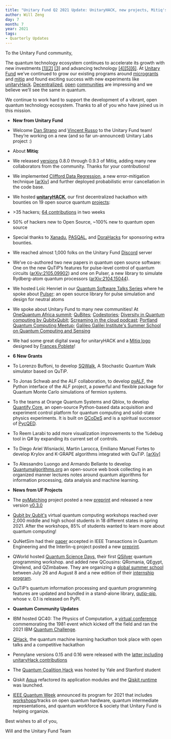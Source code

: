 ```yaml
--- 
title: "Unitary Fund Q2 2021 Update: UnitaryHACK, new projects, Mitiq's new features"
author: Will Zeng
day: 7
month: 7
year: 2021
tags:
- Quarterly Updates
---
```


To the Unitary Fund community,

The quantum technology ecosystem continues to accelerate its growth with new investments [\[1\]](https://ionq.com/news/march-08-2021-ionq-to-become-first-public-quantum-computer-company/)[\[2\]](https://www.honeywell.com/us/en/press/2021/06/honeywell-quantum-solutions-and-cambridge-quantum-computing-will-combine-to-form-worlds-largest-most-advanced-quantum-business) [\[3\]](https://www.prnewswire.com/news-releases/xanadu-closes-100m-usd-series-b-to-build-a-fault-tolerant-photonic-quantum-computer-301298647.html) and advancing technology [\[4\]](https://arxiv.org/abs/2106.14734)[\[5\]](https://arxiv.org/abs/2106.15534)[\[6\]](https://arxiv.org/abs/2106.16235). At [Unitary Fund](https://unitary.foundation/) we’ve continued to grow our existing programs around [microgrants](https://unitary.foundation/grants.html) and [mitiq](https://github.com/unitaryfoundation/mitiq) and found exciting success with new experiments like [unitaryHack](https://unitaryfoundation.github.io/unitaryhack/). [Decentralized](https://opencollective.com/), [open](https://gitcoin.co/grants/) [communities](https://fundoss.org/) are impressing and we believe we’ll see the same in quantum.

We continue to work hard to support the development of a vibrant, open quantum technology ecosystem. Thanks to all of you who have joined us in this mission.

*   ****New from Unitary Fund****

*   Welcome [Dan Strano](https://github.com/WrathfulSpatula) and [Vincent Russo](https://vprusso.github.io/) to the Unitary Fund team! They’re working on a new (and so far un-announced) Unitary Labs project :)
*   About **Mitiq**: 

*   We released [versions](https://github.com/unitaryfoundation/mitiq/releases) 0.8.0 through 0.9.3 of Mitiq, adding many new collaborators from the community. Thanks for your contributions!
*   We implemented [Clifford Data Regression](https://mitiq.readthedocs.io/en/stable/examples/cdr_api.html), a new error-mitigation technique \[[arXiv](https://arxiv.org/abs/2011.01157)\] and further deployed probabilistic error cancellation in the code base.

*   We hosted [**unitaryHACK**](https://unitaryfoundation.github.io/unitaryhack/), our first decentralized hackathon with bounties on 19 open source quantum [projects](https://unitaryfoundation.github.io/unitaryhack/):

*   \>35 hackers; [64 contributions](https://unitaryfoundation.github.io/unitaryhack/results.html) in two weeks
*   50% of hackers new to Open Source, ~100% new to quantum open source
*   Special thanks to [Xanadu](https://xanadu.ai/), [PASQAL](https://pasqal.io/), and [DoraHacks](https://dorahacks.com/) for sponsoring extra bounties.

*   We reached almost 1,000 folks on the Unitary Fund [Discord](https://discord.com/invite/JqVGmpkP96) server
*   We’ve co-authored two new papers in quantum open source software: One on the new QuTiP’s features for pulse-level control of quantum circuits ([arXiv:2105.09902](https://arxiv.org/abs/2105.09902)) and one on Pulser, a new library to simulate Rydberg-atom quantum processors ([arXiv:2104.15044](https://arxiv.org/abs/2104.15044)).
*   We hosted Loïc Henriet in our [Quantum Software Talks Series](https://unitary.foundation/talks.html) where he spoke about [Pulser](https://github.com/pasqal-io/Pulser): an open source library for pulse simulation and design for neutral atoms
*   We spoke about Unitary Fund to many new communities! At [OneQuantum Africa summit](https://www.runtheworld.today/app/invitation/21920); [QuBites](https://www.valoremreply.com/post/qubites_2-4/); [Codestories](https://channel9.msdn.com/Shows/CodeStories/Quantum-Code-with-Dr-Sarah-Kaiser); [Diversity in Quantum computing by QubitxQubit](https://www.qubitbyqubit.org/conference); [Screaming in the cloud podcast](https://podcasts.apple.com/us/podcast/inevitability-quantum-computing-dr-sarah-kaiser/id1361244178?i=1000507695620); [Portland Quantum Computing Meetup](https://www.youtube.com/watch?v=IF4d0Pr1zj0); [Galileo Galilei Institute's Summer School on Quantum Computing and Sensing](https://www.ggi.infn.it/showevent.pl?id=402)
*   We had some great digital swag for unitaryHACK and a [Mitiq logo](https://github.com/unitaryfoundation/mitiq#mitiq) designed by [Frances Poblete](https://www.linkedin.com/in/francespoblete/)!  
      
    

*   ****6 New Grants****

*   To Lorenzo Buffoni, to develop [SQWalk](https://github.com/Buffoni/SQWalk), A Stochastic Quantum Walk simulator based on QuTiP.
*   To Jonas Schwab and the ALF collaboration, to develop [pyALF](https://git.physik.uni-wuerzburg.de/ALF/pyALF), the Python interface of the ALF project, a powerful and flexible package for Quantum Monte Carlo simulations of fermion systems.
*   To the teams at Orange Quantum Systems and Qblox, to develop [Quantify Core](https://quantify-quantify-core.readthedocs-hosted.com/en/stable/), an open-source Python-based data acquisition and experiment control platform for quantum computing and solid-state physics experiments. It is built on [QCoDeS](https://qcodes.github.io/Qcodes/) and is a spiritual successor of [PycQED](https://github.com/DiCarloLab-Delft/PycQED_py3).
*   To Reem Larabi to add more visualization improvements to the %debug tool in Q# by expanding its current set of controls.  
    
*   To Diego Ariel Wisniacki, Martin Larocca, Emiliano Manuel Fortes to develop Krylov and K-GRAPE algorithms integrated with QuTiP. [\[arXiv\]](https://arxiv.org/abs/2010.03598)
*   To Alessandro Luongo and Armando Bellante to develop [Quantumalgorithms.org](https://quantumalgorithms.org) an open-source web book collecting in an organized manner lectures notes around quantum algorithms for information processing, data analysis and machine learning.

*   ****News from UF Projects****

*   The [pyMatching](https://github.com/oscarhiggott/PyMatching) project posted a new [preprint](https://arxiv.org/abs/2105.13082) and released a new version [v0.3.0](https://github.com/oscarhiggott/PyMatching/releases/tag/v0.3.0)
*   [Qubit by Qubit's](https://www.qubitbyqubit.org/) virtual quantum computing workshops reached over 2,000 middle and high school students in 18 different states in spring 2021. After the workshops, 85% of students wanted to learn more about quantum computing!
*   QuNetSim had their [paper](https://ieeexplore.ieee.org/document/9465750) accepted in IEEE Transactions in Quantum Engineering and the Interlin-q project posted a new [preprint](https://arxiv.org/abs/2106.06841).
*   QWorld hosted [Quantum Science Days](https://qworld.net/qscience-days/), their first [QSilver](https://qworld.net/global-quantum-programming-workshop-qsilver/) quantum programming workshop. and added new QCousins: QRomania, QEgypt, QIrelend, and QZimbabwe. They are organizing a [global summer school](https://qworld.net/quantum-summer-school-2021/) between July 26 and August 8 and a new edition of their [internship program](https://qworld.net/qintern-2021/).
*   QuTiP’s quantum information processing and quantum programming features are updated and bundled in a stand-alone library, [qutip-qip](https://github.com/qutip/qutip-qip), whose v. 0.1 is released on PyPI.

*   ****Quantum Community Updates****

*   IBM hosted QC40: The Physics of Computation, a [virtual conference](https://www.youtube.com/watch?v=GR6ANm6Z0yk) commemorating the 1981 event which kicked off the field and ran the 2021 IBM [Quantum Challenge](https://www.research.ibm.com/blog/quantum-challenge-2021-results).
*   [QHack](https://qhack.ai/), the quantum machine learning hackathon took place with open talks and a competitive hackathon
*   Pennylane versions 0.15 and 0.16 were released with the [latter including unitaryHack contributions](https://pennylane.ai/blog/2021/06/pennylane-v016-released/)
*   The [Quantum Coalition Hack](https://www.quantumcoalition.io/) was hosted by Yale and Stanford student
*   Qiskit [Aqua](https://research.ibm.com/blog/qiskit-application-modules) refactored its application modules and the [Qiskit runtime](https://qiskit.org/documentation/partners/qiskit_runtime/) was launched.
*   [IEEE Quantum Week](https://qce.quantum.ieee.org/) announced its program for 2021 that includes [workshops](https://qce.quantum.ieee.org/workshops-program/)/tracks on open quantum hardware, quantum intermediate representations, and quantum workforce & society that Unitary Fund is helping organize.

Best wishes to all of you,

Will and the Unitary Fund Team
